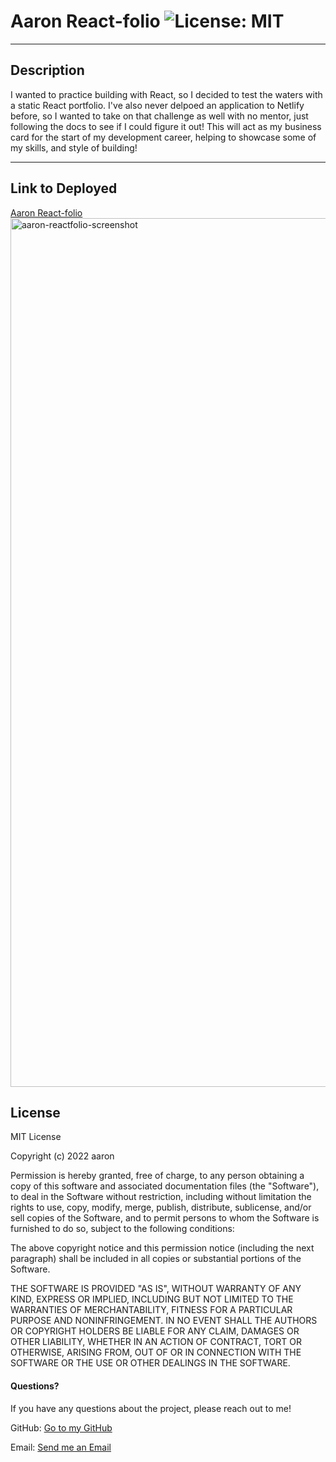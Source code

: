 # Aaron React-folio ![License: MIT](https://img.shields.io/badge/license-MIT-orange?style=for-the-badge&logo=appveyor)

---

## Description

I wanted to practice building with React, so I decided to test the waters with a static React portfolio. I've also never delpoed an application to Netlify before, so I wanted to take on that challenge as well with no mentor, just following the docs to see if I could figure it out! This will act as my business card for the start of my development career, helping to showcase some of my skills, and style of building!

---

## Link to Deployed

[Aaron React-folio](https://aaron-reactfolio.netlify.app/#/)
<img width="1390" alt="aaron-reactfolio-screenshot" src="https://user-images.githubusercontent.com/88466341/150721035-f7944153-a159-4e88-b558-6258ea4b165b.png">


## License

MIT License

Copyright (c) 2022 aaron

Permission is hereby granted, free of charge, to any person obtaining a copy of this software and associated documentation files (the "Software"), to deal in the Software without restriction, including without limitation the rights to use, copy, modify, merge, publish, distribute, sublicense, and/or sell copies of the Software, and to permit persons to whom the Software is furnished to do so, subject to the following conditions:

The above copyright notice and this permission notice (including the next paragraph) shall be included in all copies or substantial portions of the Software.

THE SOFTWARE IS PROVIDED "AS IS", WITHOUT WARRANTY OF ANY KIND, EXPRESS OR IMPLIED, INCLUDING BUT NOT LIMITED TO THE WARRANTIES OF MERCHANTABILITY, FITNESS FOR A PARTICULAR PURPOSE AND NONINFRINGEMENT. IN NO EVENT SHALL THE AUTHORS OR COPYRIGHT HOLDERS BE LIABLE FOR ANY CLAIM, DAMAGES OR OTHER LIABILITY, WHETHER IN AN ACTION OF CONTRACT, TORT OR OTHERWISE, ARISING FROM, OUT OF OR IN CONNECTION WITH THE SOFTWARE OR THE USE OR OTHER DEALINGS IN THE SOFTWARE.

#### Questions?

If you have any questions about the project, please reach out to me!

GitHub: [Go to my GitHub](https://github.com/afarr002)

Email: [Send me an Email](afarrell002@gmail.com)
